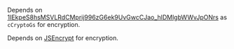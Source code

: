 Depends on [1IEkpeS8hsMSVLRdCMprij996zG6ek9UvGwcCJao_hlDMlgbWWvJpONrs](https://script.google.com/home/projects/1IEkpeS8hsMSVLRdCMprij996zG6ek9UvGwcCJao_hlDMlgbWWvJpONrs) as `cCryptoGs` for encryption.

Depends on [JSEncrypt](https://gist.github.com/nibarius/9d102f803814a932c18ecba00cfc1249) for encryption.
